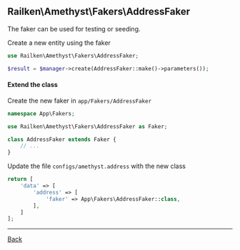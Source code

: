 ## Railken\Amethyst\Fakers\AddressFaker

The faker can be used for testing or seeding.

Create a new entity using the faker

```php
use Railken\Amethyst\Fakers\AddressFaker;

$result = $manager->create(AddressFaker::make()->parameters());
```

#### Extend the class

Create the new faker in `app/Fakers/AddressFaker`
```php
namespace App\Fakers;

use Railken\Amethyst\Fakers\AddressFaker as Faker;

class AddressFaker extends Faker {
	// ...
}
```
Update the file `configs/amethyst.address` with the new class
```php
return [
    'data' => [
        'address' => [
            'faker' => App\Fakers\AddressFaker::class,
        ],
    ]
];
```


---
[Back](index.md)